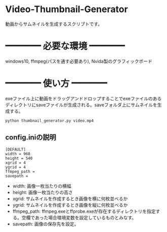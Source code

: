 # Video-Thumbnail-Generator
動画からサムネイルを生成するスクリプトです。 
# ━━━━ 必要な環境 ━━━━  
windows10, ffmpeg(パスを通す必要あり), Nvida製のグラフィックボード
# ━━━━  使い方  ━━━━  
exeファイル上に動画をドラッグアンドドロップすることでexeファイルのあるディレクトリにsaveファイルが生成される。saveフォルダ上にサムネイルを生成する。
```console
python thumbnail_generator.py video.mp4
```
## config.iniの説明
```
[DEFAULT]
width = 960
height = 540
xgrid = 4
ygrid = 4
ffmpeg_path = 
savepath = 
```
- width: 画像一枚当たりの横幅
- height: 画像一枚当たりの高さ
- xgrid: サムネイルを作成するとき画像を横に何枚並べるか
- ygrid: サムネイルを作成するとき画像を縦に何枚並べるか
- ffmpeg_path: ffmpeg.exeとffprobe.exeが存在するディレクトリを指定する。空欄であった場合環境変数を設定しているものとみなす。
- savepath: 画像の保存先を設定。